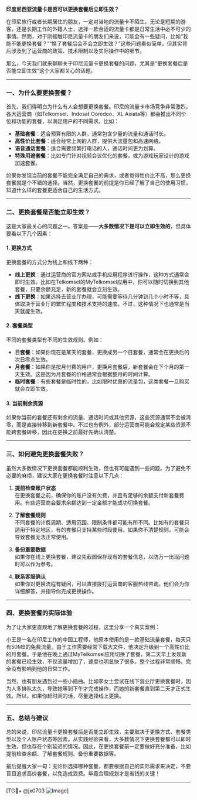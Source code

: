 **印度尼西亚流量卡是否可以更换套餐后立即生效？**

在印尼旅行或者长期居住的朋友，一定对当地的流量卡不陌生。无论是短期的游客，还是长期工作的外籍人士，选择一款合适的流量卡都是日常生活中必不可少的事情。然而，对于刚接触印尼流量卡的朋友们来说，可能会有一些疑问，比如“我能不能更换套餐？”“换了套餐后会不会立即生效？”这些问题看似简单，但其实背后涉及到了运营商的政策、技术限制以及实际操作中的细节。

那么，今天我们就来聊聊关于印尼流量卡更换套餐的问题，尤其是“更换套餐后是否能立即生效”这个大家都关心的话题。

---

### 一、为什么要更换套餐？

首先，我们得明白为什么有人会想要更换套餐。印尼的流量卡市场竞争非常激烈，各大运营商（如Telkomsel、Indosat Ooredoo、XL Axiata等）都会推出不同价位和功能的套餐，以满足用户的不同需求。比如：

- **基础套餐**：适合预算有限的人群，通常包含少量的流量和通话时长。
- **高性价比套餐**：适合经常上网的人群，提供大流量包和高速网络。
- **语音通话套餐**：适合需要频繁打电话的人，通话时间更为划算。
- **特殊用途套餐**：比如专门针对视频会议优化的套餐，或为游戏玩家设计的游戏加速套餐。

如果你发现当前的套餐不能完全满足自己的需求，或者觉得性价比不高，那么更换套餐就是个不错的选择。当然，更换套餐的前提是你已经了解了自己的使用习惯，知道什么样的套餐更适合自己的生活方式。

---

### 二、更换套餐是否能立即生效？

这是大家最关心的问题之一。答案是——**大多数情况下是可以立即生效的**，但具体要看以下几个因素：

#### 1. 更换方式
更换套餐的方式分为线上和线下两种：
- **线上更换**：通过运营商的官方网站或手机应用程序进行操作，这种方式通常会即时生效。比如在Telkomsel的MyTelkomsel应用中，你可以随时切换到其他套餐，只要余额充足，新的套餐就会立刻生效。
- **线下更换**：如果选择去营业厅办理，可能需要等待几分钟到几个小时不等，具体取决于营业厅的繁忙程度和技术支持的速度。不过，这种情况下也通常是当天就能生效。

#### 2. 套餐类型
不同的套餐类型有不同的生效规则。例如：
- **日套餐**：如果你现在是某天的套餐，更换成另一个日套餐，通常会在更换后的次日零点生效。
- **月套餐**：如果你是按月付费的用户，更换月套餐后，新套餐会在下个月的第一天生效。这是因为月套餐的价格通常会根据整月的时间计算。
- **临时套餐**：有些套餐是临时性的，比如限时优惠的流量包，这类套餐一旦购买就会立即生效。

#### 3. 当前剩余资源
如果你当前的套餐还有剩余的流量、通话时间或其他资源，这些资源通常不会被清零，而是直接转移到新套餐中。不过也有例外，部分运营商可能会规定某些资源不能跨套餐转移，因此在更换之前最好先确认清楚。

---

### 三、如何避免更换套餐失败？

虽然大多数情况下更换套餐都能顺利生效，但也有可能遇到一些问题。为了避免不必要的麻烦，建议大家在更换套餐时注意以下几点：

1. **提前检查账户状态**  
   在更换套餐之前，确保你的账户没有欠费，并且有足够的余额支付新套餐费用。有些运营商会要求余额达到一定金额才能成功切换套餐。

2. **了解套餐规则**  
   不同套餐的计费周期、适用范围、限制条件都可能有所不同。比如有的套餐只适用于特定地区，有的套餐只支持某些时段使用。如果你不清楚规则，可能会导致套餐无法正常使用。

3. **备份重要数据**  
   如果你在线上更换套餐，建议先截图保存现有的套餐信息，以防万一出现问题时可以作为参考。

4. **联系客服确认**  
   如果你对更换流程有疑问，可以直接拨打运营商的客服热线咨询。他们会为你详细解答，并指导你完成更换操作。

---

### 四、更换套餐的实际体验

为了让大家更直观地了解更换套餐的过程，这里分享一个真实案例：

小王是一名在印尼工作的中国工程师，他原本使用的是一款基础流量套餐，每天只有50MB的免费流量。由于工作需要经常下载大文件，他决定升级到一个高性价比的月套餐。于是他在晚上通过MyTelkomsel应用切换了套餐，第二天早上发现新的套餐已经生效，不仅流量增加了，速度也明显快了很多。整个过程非常顺畅，完全没有影响到他的日常工作。

当然，也有朋友遇到过一些小插曲。比如李女士尝试在线下营业厅更换套餐时，因为人多排队太久，导致她等到下午才完成操作，而她的新套餐直到第二天才正式生效。所以，如果你赶时间的话，尽量选择线上更换。

---

### 五、总结与建议

总的来说，印尼流量卡更换套餐后是否能立即生效，主要取决于更换方式、套餐类型以及个人账户状态等因素。从实践经验来看，大多数情况下更换套餐都可以即时生效，但也存在个别延迟的情况。因此，在更换套餐前一定要做好充分准备，比如提前检查余额、了解套餐规则、备份重要数据等。

最后提醒大家一句：无论你选择哪种套餐，都要根据自己的实际需求来决定，不要盲目追求高价套餐，以免造成浪费。毕竟合理规划才是省钱的关键！

---

[TG💪+ @jx0703 ![Image](https://github.com/user-attachments/assets/dbca1d08-cadb-493c-b0ec-ad6f7a83f270)]